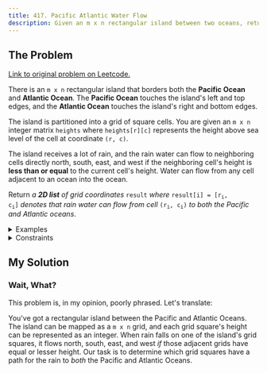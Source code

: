 ```yaml
---
title: 417. Pacific Atlantic Water Flow
description: Given an m x n rectangular island between two oceans, return the grid cells of the island where rain could flow into both oceans.
---
```


## The Problem

[Link to original problem on Leetcode.](https://leetcode.com/problems/pacific-atlantic-water-flow/)

There is an `m x n` rectangular island that borders both the **Pacific Ocean** and **Atlantic Ocean**. The **Pacific Ocean** touches the island's left and top edges, and the **Atlantic Ocean** touches the island's right and bottom edges.

The island is partitioned into a grid of square cells. You are given an `m x n` integer matrix `heights` where `heights[r][c]` represents the height above sea level of the cell at coordinate `(r, c)`.

The island receives a lot of rain, and the rain water can flow to neighboring cells directly north, south, east, and west if the neighboring cell's height is **less than or equal** to the current cell's height. Water can flow from any cell adjacent to an ocean into the ocean.

Return _a **2D list** of grid coordinates_ `result` _where_ <code>result[i] = [r<sub>i</sub>, c<sub>i</sub>]</code> _denotes that rain water can flow from cell_ <code>(r<sub>i</sub>, c<sub>i</sub>)</code> _to both the Pacific and Atlantic oceans_.

<details>
<summary>Examples</summary>

Example 1:

<style>
  .result-island {
    background-color: var(--color);
    color: var(--background-color);
  }

  .ocean {
    border: none;
  }

  .atlantic {
    background-color: var(--green-highlight);
    color: var(--light-color);
  }

  .pacific {
    background-color: var(--blue-highlight);
    color: var(--dark-color);
  }
</style>
<table>
    <tr>
        <td class="ocean pacific" rowspan="6">&nbsp;</td>
        <td class="ocean pacific" colspan="7">Pacific Ocean</td>
    </tr>
    <tr>
        <td>1</td>
        <td>2</td>
        <td>2</td>
        <td>3</td>
        <td class="result-island">5</td>
        <td class="ocean atlantic" rowspan="6">&nbsp;</td>
    </tr>
    <tr>
        <td>3</td>
        <td>2</td>
        <td>3</td>
        <td class="result-island">4</td>
        <td class="result-island">4</td>
    </tr>
    <tr>
        <td>2</td>
        <td>4</td>
        <td class="result-island">5</td>
        <td>3</td>
        <td>1</td>
    </tr>
    <tr>
        <td class="result-island">6</td>
        <td class="result-island">7</td>
        <td>1</td>
        <td>4</td>
        <td>5</td>
    </tr>
    <tr>
        <td class="result-island">5</td>
        <td>1</td>
        <td>1</td>
        <td>2</td>
        <td>4</td>
    </tr>
    <tr>
        <td class="ocean atlantic" colspan="7">Atlantic Ocean</td>
    </tr>
</table>

```
Input: heights = [[1,2,2,3,5],[3,2,3,4,4],[2,4,5,3,1],[6,7,1,4,5],[5,1,1,2,4]]
Output: [[0,4],[1,3],[1,4],[2,2],[3,0],[3,1],[4,0]]
```

Example 2:

```
Input: heights = [[2,1],[1,2]]
Output: [[0,0],[0,1],[1,0],[1,1]]
```
</details>

<details>
<summary>Constraints</summary>


- `m == heights.length`
- `n == heights[r].length`
- `1 <= m, n <= 200`
- <code>0 <= heights[r][c] <= 10<sup>5</sup></code>

</details>

## My Solution

### Wait, What?

This problem is, in my opinion, poorly phrased. Let's translate:

You've got a rectangular island between the Pacific and Atlantic Oceans. The island can be mapped as a `m x n` grid, and each grid square's height can be represented as an integer. When rain falls on one of the island's grid squares, it flows north, south, east, and west _if_ those adjacent grids have equal or lesser height. Our task is to determine which grid squares have a path for the rain to _both_ the Pacific and Atlantic Oceans.


